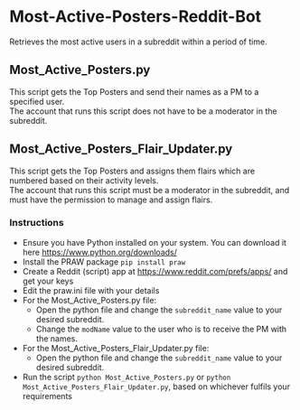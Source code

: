 # Most-Active-Posters-Reddit-Bot
Retrieves the most active users in a subreddit within a period of time.

## Most_Active_Posters.py
This script gets the Top Posters and send their names as a PM to a specified user.  
The account that runs this script does not have to be a moderator in the subreddit.

## Most_Active_Posters_Flair_Updater.py
This script gets the Top Posters and assigns them flairs which are numbered based on their activity levels.  
The account that runs this script must be a moderator in the subreddit, and must have the permission to manage and assign flairs.

### Instructions
- Ensure you have Python installed on your system. You can download it here https://www.python.org/downloads/
- Install the PRAW package ```pip install praw```
- Create a Reddit (script) app at https://www.reddit.com/prefs/apps/ and get your keys
- Edit the praw.ini file with your details
- For the Most_Active_Posters.py file:
  - Open the python file and change the ```subreddit_name``` value to your desired subreddit.
  - Change the ```modName``` value to the user who is to receive the PM with the names.
- For the Most_Active_Posters_Flair_Updater.py file:
  - Open the python file and change the ```subreddit_name``` value to your desired subreddit.
- Run the script ```python Most_Active_Posters.py``` or ```python Most_Active_Posters_Flair_Updater.py```, based on whichever fulfils your requirements
